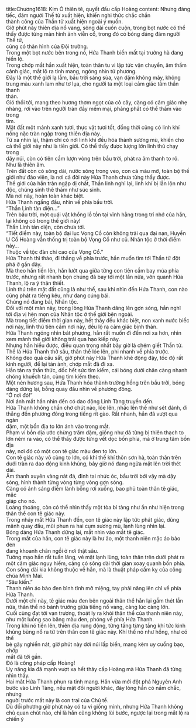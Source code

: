 title:Chương1618: Kim Ô thiên tê, quyết đấu cấp Hoàng
content:
Nhưng đáng tiếc, đám người Thế tử xuất hiện, khiến nghi thức chắc chắn<br>thành công của Thần tử xuất hiện ngoài ý muốn.<br>Giờ phút này thiên địa nổ vang, sông dài cuồn cuộn, trong bọt nước có thể<br>thấy được từng màn hình ảnh viễn cổ, trong đó có bóng dáng đám người Thế tử,<br>cũng có thân hình của Đội trưởng.<br>Trong một bọt nước bên trong nó, Hứa Thanh biến mất tại trường hà đang<br>hiển lộ.<br>Trong chớp mắt hắn xuất hiện, toàn thân tu vi lập tức vận chuyển, âm thầm<br>cảnh giác, mắt lộ ra tinh mang, ngóng nhìn tứ phương.<br>Đây là một thế giới lạ lẫm, bầu trời sáng sủa, vạn dặm không mây, không<br>trung màu xanh lam như tơ lụa, cho người ta một loại cảm giác tâm thần thanh<br>thản.<br>Gió thổi tới, mang theo hương thơm ngọt của cỏ cây, càng có cảm giác nhẹ<br>nhàng, rơi vào trên người tràn đầy mềm mại, phảng phất có thể thấm vào trong<br>tim.<br>Mặt đất một mảnh xanh tươi, thực vật tươi tốt, đồng thời cũng có linh khí<br>nồng nặc tràn ngập trong thiên địa này.<br>Từ xa nhìn lại, thậm chí có nơi linh khí đều hóa thành sương mù, khiến cho<br>cả thế giới này như là tiên giới. Có thể thấy được lượng lớn linh thú chạy trong<br>dãy núi, còn có tiên cầm lượn vòng trên bầu trời, phát ra âm thanh to rõ.<br>Như là thiên âm.<br>Trên đất còn có sông dài, nước sông trong veo, con cá màu mỡ, toàn bộ thế<br>giới như đào viên, là nơi cả đời này Hứa Thanh chưa từng thấy được.<br>Thế giới của hắn tràn ngập dị chất, Thần linh nghỉ lại, linh khí bị lẫn lộn như<br>độc, chúng sinh thê thảm như súc sinh.<br>Mà nơi này, hoàn toàn khác biệt.<br>Hứa Thanh ngẩng đầu, nhìn về phía bầu trời.<br>“Thần Linh tàn diện…”<br>Trên bầu trời, một quái vật khổng lồ tồn tại vĩnh hằng trong trí nhớ của hắn,<br>lại không có trong thế giới này!<br>Thần Linh tàn diện, còn chưa tới.<br>“Tiết điểm này, toàn bộ đại lục Vọng Cổ còn không trải qua đại nạn, Huyền<br>U Cổ Hoàng vẫn thống trị toàn bộ Vọng Cổ như cũ. Nhân tộc ở thời điểm này…<br>Thuộc về tộc đàn chí cao của Vọng Cổ.”<br>Hứa Thanh thì thào, đi thẳng về phía trước, hắn muốn tìm tới Thần tử đột<br>phá ở gần đây.<br>Mà theo hắn tiến lên, hắn lướt qua giữa từng con tiên cầm bay múa phía<br>trước, nhưng rất nhanh bọn chúng đã bay tới một lần nữa, vờn quanh Hứa<br>Thanh, lộ ra ý thân thiết.<br>Linh thú trên mặt đất cũng là như thế, sau khi nhìn đến Hứa Thanh, con nào<br>cũng phát ra tiếng kêu, như đang cúng bái.<br>Chúng nó đang bái, Nhân tộc.<br>Đối với một màn này, trong lòng Hứa Thanh dâng lên gợn sóng, hắn nghĩ<br>tới địa vị hèn mọn của Nhân tộc ở thế giới bên ngoài.<br>Mà trong tiết điểm thời gian này, hết thảy đều khác biệt, non xanh nước biếc<br>nơi này, linh thú tiên cầm nơi này, đều lộ ra cảm giác bình thản.<br>Hứa Thanh ngóng nhìn bát phương, hắn rất muốn đi đến nơi xa hơn, nhìn<br>xem mảnh thế giới không trải qua hạo kiếp này.<br>Nhưng hắn hiểu được, điều quan trọng nhất bây giờ là chém giết Thần tử.<br>Thế là Hứa Thanh thở sâu, thân thể lóe lên, phi nhanh về phía trước.<br>Không đeo quả cầu sắt, giờ phút này Hứa Thanh khẽ động đậy, tốc độ rất<br>kinh người, để lại tàn ảnh, chớp mắt đã đi xa.<br>Hắn tản ra thần thức, dốc hết sức tìm kiếm, cái bóng dưới chân càng nhanh<br>chóng khuếch tán, cùng tìm kiếm theo.<br>Một nén hương sau, Hứa Thanh hóa thành trường hồng trên bầu trời, bóng<br>dáng dừng lại, bỗng quay đầu nhìn về phương đông.<br>“Ở nơi đó!”<br>Nơi ánh mắt hắn nhìn đến có dao động Linh Tàng truyền đến.<br>Hứa Thanh không chần chờ chút nào, lóe lên, nhấc lên thế như sét đánh, đi<br>thẳng đến phương đông trong tiếng rít gào. Rất nhanh, hắn đã vượt qua ngàn<br>dặm, một bồn địa to lớn ánh vào trong mắt.<br>Phạm vi bồn địa ước chừng trăm dặm, giống như đã từng bị thiên thạch to<br>lớn ném ra vào, có thể thấy được từng vết dọc bốn phía, mà ở trung tâm bồn địa<br>này, nơi đó có một con tê giác màu đen to lớn.<br>Con tê giác này vô cùng to lớn, có khí thế khí thôn sơn hà, toàn thân trên<br>dưới tràn ra dao động kinh khủng, bây giờ nó đang ngửa mặt lên trời thét dài.<br>Âm thanh xuyên vàng nát đá, đinh tai nhức óc, bầu trời bởi vậy mà dậy<br>sóng, hình thành từng vòng từng vòng gợn sóng.<br>Càng có ánh sáng điềm lành bỗng rơi xuống, bao phủ toàn thân tê giác, mặc<br>giáp cho nó.<br>Loáng thoáng, còn có thể nhìn thấy một tòa bí tàng như ẩn như hiện trong<br>thân thể con tê giác này.<br>Trong nháy mắt Hứa Thanh đến, con tê giác này lập tức phát giác, dũng<br>mãnh quay đầu, mũi phun ra hai cụm sương mù, lạnh lùng nhìn lại.<br>Bóng dáng Hứa Thanh dừng lại, mắt nhìn vào mắt tê giác.<br>Trong mắt của hắn, con tê giác này là hư ảo, một thanh niên mặc áo bào đen<br>đang khoanh chân ngồi ở nơi thật sâu.<br>Tướng mạo hắn rất tuấn lãng, vẻ mặt lạnh lùng, toàn thân trên dưới phát ra<br>một cảm giác nguy hiểm, càng có sông dài thời gian xoay quanh bốn phía.<br>Con sông dài kia không thuộc về hắn, mà là thuật pháp cấm kỵ của công<br>chúa Minh Mai.<br>“Sâu kiến.”<br>Thanh niên áo bào đen bình tĩnh mở miệng, tay phải nâng lên chỉ về phía<br>Hứa Thanh.<br>Dưới một chỉ này, tê giác màu đen bên ngoài thân thể hắn lại gầm thét lần<br>nữa, thân thể nó bành trướng giữa tiếng nổ vang, càng lúc càng lớn.<br>Cuối cùng đạt tới vạn trượng, thoát ly ra khỏi thân thể của thanh niên này,<br>như một luồng sao băng màu đen, phóng về phía Hứa Thanh.<br>Trong khi nó tiến lên, thiên địa rung động, từng tầng từng tầng khí tức kinh<br>khủng bùng nổ ra từ trên thân con tê giác này. Khí thế nó như hồng, như có thế<br>bẻ gãy nghiền nát, giờ phút này dời núi lấp biển, mang kèm uy cuồng bạo, chớp<br>mắt đã tới gần.<br>Đó là công pháp cấp Hoàng!<br>Uy năng kia đã mạnh vượt xa hết thảy cấp Hoàng mà Hứa Thanh đã từng<br>nhìn thấy.<br>Hai mắt Hứa Thanh phun ra tinh mang. Hắn vừa mới đột phá Nguyên Anh<br>bước vào Linh Tàng, nếu mặt đối người khác, đáy lòng hắn có nắm chắc, nhưng<br>người trước mắt này là con trai của Chủ tể.<br>Dù đối phương giờ phút này có tu vi giống mình, nhưng Hứa Thanh không<br>chủ quan chút nào, chỉ là hắn cũng không lùi bước, ngược lại trong mắt lộ ra<br>chiến ý